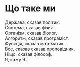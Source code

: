 # Що таке ми

Держава, сказав політик. <br>
Система, сказав фізик. <br>
Організм, сказав біолог. <br>
Алгоритм, сказав програміст. <br>
Функція, сказав математик. <br>
Все, сказав сказав проповідник. <br>
Ніщо, сказав філософ. <br>
Я, кажу Я.
